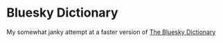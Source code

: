 # Bluesky Dictionary

My somewhat janky attempt at a faster version of [The Bluesky Dictionary](https://www.avibagla.com/blueskydictionary/)